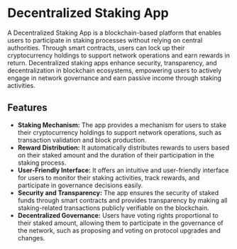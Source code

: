 # Decentralized Staking App

A Decentralized Staking App is a blockchain-based platform that enables users to participate in staking processes without relying on central authorities. Through smart contracts, users can lock up their cryptocurrency holdings to support network operations and earn rewards in return. Decentralized staking apps enhance security, transparency, and decentralization in blockchain ecosystems, empowering users to actively engage in network governance and earn passive income through staking activities.

## Features

- **Staking Mechanism:** The app provides a mechanism for users to stake their cryptocurrency holdings to support network operations, such as transaction validation and block production.
- **Reward Distribution:** It automatically distributes rewards to users based on their staked amount and the duration of their participation in the staking process.
- **User-Friendly Interface:** It offers an intuitive and user-friendly interface for users to monitor their staking activities, track rewards, and participate in governance decisions easily.
- **Security and Transparency:** The app ensures the security of staked funds through smart contracts and provides transparency by making all staking-related transactions publicly verifiable on the blockchain.
- **Decentralized Governance:** Users have voting rights proportional to their staked amount, allowing them to participate in the governance of the network, such as proposing and voting on protocol upgrades and changes.
